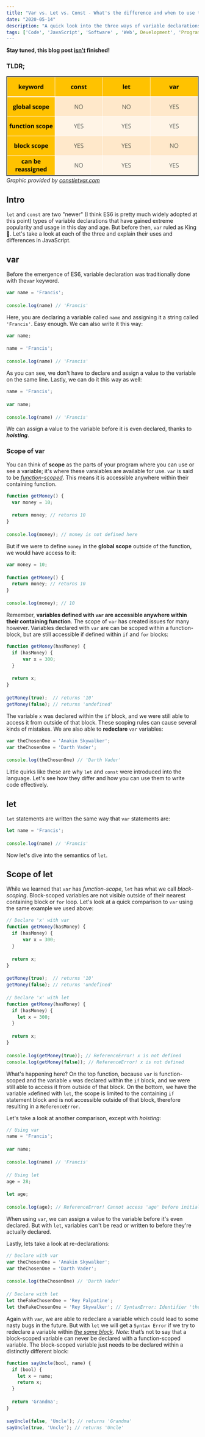 ```yaml
---
title: "Var vs. Let vs. Const - What's the difference and when to use them? 🥊"
date: "2020-05-14"
description: "A quick look into the three ways of variable declarations in JavaScript."
tags: ['Code', 'JavaScript', 'Software' , 'Web', Development', 'Programming', 'Tutorial']
---
```


**Stay tuned, this blog post <u>isn't</u> finished!**

### TLDR;
![Todoist](./var-let-const.png)
*Graphic provided by <a href="http://constletvar.com" target="_blank">constletvar.com</a>*

## Intro

`let` and `const` are two "newer" (I think ES6 is pretty much widely adopted at this point) types of variable declarations that have gained extreme popularity and usage in this day and age. But before then, `var` ruled as King 👑. Let's take a look at each of the three and explain their uses and differences in JavaScript.

## var

Before the emergence of ES6, variable declaration was traditionally done with the`var` keyword.

```javascript
var name = 'Francis';

console.log(name) // 'Francis'
```

Here, you are declaring a variable called `name` and assigning it a string called `'Francis'`. Easy enough. We can also write it this way:

```javascript
var name;

name = 'Francis';

console.log(name) // 'Francis'
```
As you can see, we don't have to declare and assign a value to the variable on the same line. Lastly, we can do it this way as well:

```javascript
name = 'Francis';

var name;

console.log(name) // 'Francis'
```
We can assign a value to the variable before it is even declared, thanks to ***hoisting***.

### Scope of var

You can think of **scope** as the parts of your program where you can use or see a variable; it's where these varaiables are available for use. `var` is said to be <u>*function-scoped*</u>.
This means it is accessible anywhere within their containing function.

```javascript
function getMoney() {
  var money = 10;

  return money; // returns 10
}

console.log(money); // money is not defined here
```

But if we were to define `money` in the **global scope** outside of the function, we would have access to it:


```javascript
var money = 10;

function getMoney() {
  return money; // returns 10
}

console.log(money); // 10
```

Remember, **variables defined with `var` are accessible anywhere within their containing function**. The scope of `var` has created issues for many however. Variables declared with `var` are can be scoped within a function-block, but are still accessible if defined within `if` and `for` blocks:

```javascript
function getMoney(hasMoney) {
  if (hasMoney) {
      var x = 300;
  }

  return x;
}

getMoney(true);  // returns '10'
getMoney(false); // returns 'undefined'
```

The variable `x` was declared within the `if` block, and we were still able to access it from outside of that block. These scoping rules can cause several kinds of mistakes. We are also able to **redeclare** `var` variables:

```javascript
var theChosenOne = 'Anakin Skywalker';
var theChosenOne = 'Darth Vader';

console.log(theChosenOne) // 'Darth Vader'
```

Little quirks like these are why `let` and `const` were introduced into the language. Let's see how they differ and how you can use them to write code effectively.

## let

`let` statements are written the same way that `var` statements are:

```javascript
let name = 'Francis';

console.log(name) // 'Francis'
```

Now let's dive into the semantics of `let`.

## Scope of let

While we learned that `var` has *function-scope*, `let` has what we call *block-scoping*. Block-scoped variables are not visible outside of their nearest containing block or `for` loop. Let's look at a quick comparison to `var` using the same example we used above:

```javascript
// Declare 'x' with var
function getMoney(hasMoney) {
  if (hasMoney) {
      var x = 300;
  }

  return x;
}

getMoney(true);  // returns '10'
getMoney(false); // returns 'undefined'

// Declare 'x' with let
function getMoney(hasMoney) {
  if (hasMoney) {
    let x = 300;
  }

  return x;
}

console.log(getMoney(true)); // ReferenceError! x is not defined
console.log(getMoney(false)); // ReferenceError! x is not defined
```

What's happening here? On the top function, because `var` is function-scoped and the variable `x` was declared within the `if` block, and we were still able to access it from outside of that block. On the bottom, we have the variable `x`defined with `let`, the scope is limited to the containing `if` statement block and is not accessible outside of that block, therefore resulting in a `ReferenceError`.

Let's take a look at another comparison, except with *hoisting*:

```javascript
// Using var
name = 'Francis';

var name;

console.log(name) // 'Francis'

// Using let
age = 28;

let age;

console.log(age); // ReferenceError! Cannot access 'age' before initialization


```
When using `var`, we can assign a value to the variable before it's even declared. But with `let`, variables can't be read or written to before they're actually declared.

Lastly, lets take a look at re-declarations:

```javascript
// Declare with var
var theChosenOne = 'Anakin Skywalker';
var theChosenOne = 'Darth Vader';

console.log(theChosenOne) // 'Darth Vader'

// Declare with let
let theFakeChosenOne = 'Rey Palpatine';
let theFakeChosenOne = 'Rey Skywalker'; // SyntaxError: Identifier 'theFakeChosenOne' has already been declared
```

Again with `var`, we are able to redeclare a variable which could lead to some nasty bugs in the future. But with `let` we will get a `Syntax Error` if we try to redeclare a variable within <u>*the same block*</u>. *Note*: that’s not to say that a block-scoped variable can never be declared with a function-scoped variable. The block-scoped variable just needs to be declared within a distinctly different block:

```javascript
function sayUncle(bool, name) {
  if (bool) {
    let x = name;
    return x;
  }

  return 'Grandma';
}

sayUncle(false, 'Uncle'); // returns 'Grandma'
sayUncle(true, 'Uncle'); // returns 'Uncle'
```
